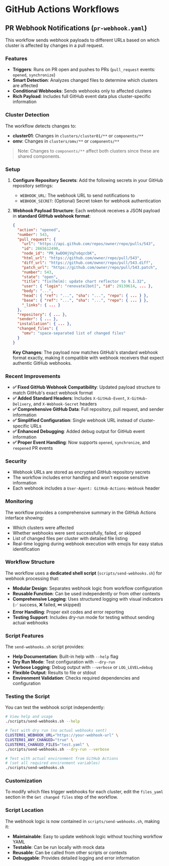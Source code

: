 # GitHub Actions Workflows

## PR Webhook Notifications (`pr-webhook.yaml`)

This workflow sends webhook payloads to different URLs based on which cluster is affected by changes in a pull request.

### Features

- **Triggers**: Runs on PR open and pushes to PRs (`pull_request` events: `opened`, `synchronize`)
- **Smart Detection**: Analyzes changed files to determine which clusters are affected
- **Conditional Webhooks**: Sends webhooks only to affected clusters
- **Rich Payload**: Includes full GitHub event data plus cluster-specific information

### Cluster Detection

The workflow detects changes to:

- **cluster01**: Changes in `clusters/cluster01/**` or `components/**`
- **omv**: Changes in `clusters/omv/**` or `components/**`

> Note: Changes to `components/**` affect both clusters since these are shared components.

### Setup

1. **Configure Repository Secrets**: Add the following secrets in your GitHub repository settings:
   - `WEBHOOK_URL`: The webhook URL to send notifications to
   - `WEBHOOK_SECRET`: (Optional) Secret token for webhook authentication

2. **Webhook Payload Structure**: Each webhook receives a JSON payload in **standard GitHub webhook format**:

   ```json
   {
     "action": "opened",
     "number": 543,
     "pull_request": {
       "url": "https://api.github.com/repos/owner/repo/pulls/543",
       "id": 2865612490,
       "node_id": "PR_kwDOHjVq7s6qzcbK",
       "html_url": "https://github.com/owner/repo/pull/543",
       "diff_url": "https://github.com/owner/repo/pull/543.diff",
       "patch_url": "https://github.com/owner/repo/pull/543.patch",
       "number": 543,
       "state": "open",
       "title": "fix(helm): update chart reflector to 9.1.32",
       "user": { "login": "renovate[bot]", "id": 29139614, ... },
       "body": "...",
       "head": { "ref": "...", "sha": "...", "repo": { ... } },
       "base": { "ref": "...", "sha": "...", "repo": { ... } },
       "_links": { ... }
     },
     "repository": { ... },
     "sender": { ... },
     "installation": { ... },
     "changed_files": {
       "omv": "space-separated list of changed files"
     }
   }
   ```

   **Key Changes**: The payload now matches GitHub's standard webhook format exactly, making it compatible with webhook receivers that expect authentic GitHub webhooks.

### Recent Improvements

- **✅ Fixed GitHub Webhook Compatibility**: Updated payload structure to match GitHub's exact webhook format
- **✅ Added Standard Headers**: Includes `X-GitHub-Event`, `X-GitHub-Delivery`, and `X-Webhook-Secret` headers
- **✅ Comprehensive GitHub Data**: Full repository, pull request, and sender information
- **✅ Simplified Configuration**: Single webhook URL instead of cluster-specific URLs
- **✅ Enhanced Debugging**: Added debug output for GitHub event information
- **✅ Proper Event Handling**: Now supports `opened`, `synchronize`, and `reopened` PR events

### Security

- Webhook URLs are stored as encrypted GitHub repository secrets
- The workflow includes error handling and won't expose sensitive information
- Each webhook includes a `User-Agent: GitHub-Actions-Webhook` header

### Monitoring

The workflow provides a comprehensive summary in the GitHub Actions interface showing:

- Which clusters were affected
- Whether webhooks were sent successfully, failed, or skipped
- List of changed files per cluster with detailed file listing
- Real-time logging during webhook execution with emojis for easy status identification

### Workflow Structure

The workflow uses a **dedicated shell script** (`scripts/send-webhooks.sh`) for webhook processing that:
- **Modular Design**: Separates webhook logic from workflow configuration
- **Reusable Function**: Can be used independently or from other contexts
- **Comprehensive Logging**: Uses structured logging with visual indicators (✅ success, ❌ failed, ⏭️ skipped)
- **Error Handling**: Proper exit codes and error reporting
- **Testing Support**: Includes dry-run mode for testing without sending actual webhooks

### Script Features

The `send-webhooks.sh` script provides:
- **Help Documentation**: Built-in help with `--help` flag
- **Dry Run Mode**: Test configuration with `--dry-run`
- **Verbose Logging**: Debug output with `--verbose` or `LOG_LEVEL=debug`
- **Flexible Output**: Results to file or stdout
- **Environment Validation**: Checks required dependencies and configuration

### Testing the Script

You can test the webhook script independently:

```bash
# View help and usage
./scripts/send-webhooks.sh --help

# Test with dry run (no actual webhooks sent)
CLUSTER01_WEBHOOK_URL="https://your-webhook-url" \
CLUSTER01_ANY_CHANGED="true" \
CLUSTER01_CHANGED_FILES="test.yaml" \
./scripts/send-webhooks.sh --dry-run --verbose

# Test with actual environment from GitHub Actions
# (set all required environment variables)
./scripts/send-webhooks.sh
```

### Customization

To modify which files trigger webhooks for each cluster, edit the `files_yaml` section in the `Get changed files` step of the workflow.

### Script Location

The webhook logic is now contained in `scripts/send-webhooks.sh`, making it:
- **Maintainable**: Easy to update webhook logic without touching workflow YAML
- **Testable**: Can be run locally with mock data
- **Reusable**: Can be called from other scripts or contexts
- **Debuggable**: Provides detailed logging and error information
